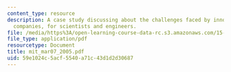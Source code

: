 ```yaml
---
content_type: resource
description: A case study discussing about the challenges faced by innovation-driven
  companies, for scientists and engineers.
file: /media/https%3A/open-learning-course-data-rc.s3.amazonaws.com/15-352-managing-innovation-emerging-trends-spring-2005/59e1024c5acf5540a71c43d1d2d30687_mit_mar07_2005.pdf
file_type: application/pdf
resourcetype: Document
title: mit_mar07_2005.pdf
uid: 59e1024c-5acf-5540-a71c-43d1d2d30687
---
```

